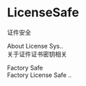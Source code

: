 # LicenseSafe
证件安全

About License Sys..  </br>
关于证件证书密钥相关    </br>

Factory Safe </br>
Factory License Safe ..</br>


>
>
>
>
>

